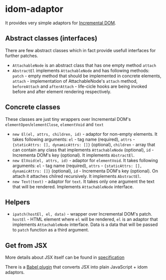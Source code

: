 # idom-adaptor
It provides very simple adaptors for [Incremental DOM](http://google.github.io/incremental-dom).

## Abstract classes (interfaces)
There are few abstract classes which in fact provide usefull interfaces for further patches.

* `AttachableNode` is an abstract class that has one empty method `attach`
* `AbstractEl` implements `AttachableNode` and has following methods: `patch` - empty method that should be implemented in concrete elements, `attach` - implementation of AttachableNode's `attach` method, `beforeAttach` and `afterAttach` - life-cicle hooks are being invoked before and after element rendering respectively.
 
## Concrete classes
These classes are just tiny wrappers over Incremental DOM's `elementOpen`/`elementClose`, `elementVoid` and `text`

* `new El(el, attrs, children, id)` - adaptor for non-empty elements. It takes following arguments: `el` - tag name (required), `attrs` - `{staticAttrs: [], dynamicAttrs: []}` (optional), `children` - array that can contain any class that implements `AttachableNode` (optional), `id` - Incrementa DOM's key (optional). It implements `AbstractEl`.
* `new ElVoid(el, attrs, id)` - adaptor for `elementVoid`. It takes following arguments: `el` - tag name (required), `attrs` - `{staticAttrs: [], dynamicAttrs: []}` (optional), `id` - Incrementa DOM's key (optional). On attach it attaches chilred recursively. It implements `AbstractEl`.
* `new Text(text)` - adaptor for `text`. It takes only one argument the text that will be rendered. Implements `AttachableNode` interface.

## Helpers
* `ipatch(hostEl, el, data)` - wrapper over Incremental DOM's patch. `hostEl` - HTML element where `el` will be rendered, `el` is an adaptor that implements `AttachableNode` interface. Data is a data that will be passed to `patch` function as a third argument.

## Get from JSX
More details about JSX itself can be found in [specification](https://facebook.github.io/jsx/)

There is a [Babel plugin](https://github.com/AlexPikalov/babel-plugin-transform-idom-jsx) that converts JSX into plain JavaScript + idom adaptors.
